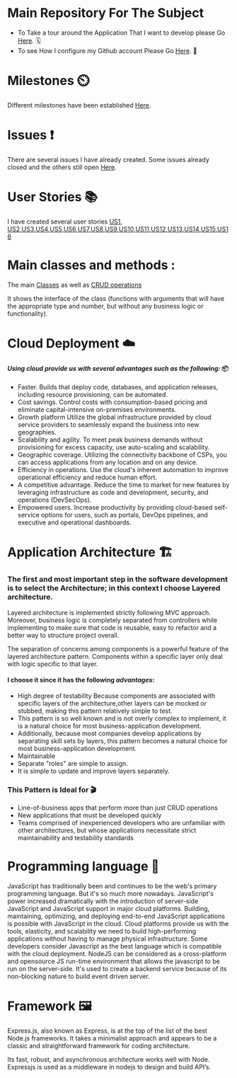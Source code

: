 

# Main Repository For The Subject
- To Take a tour around the Application That I want to develop please Go [Here](https://github.com/khawla-k-banydomi/ActivityScheduler/blob/main/doc/Description.md). 🗓️
- To see How I configure my Github account Please Go [Here](https://github.com/khawla-k-banydomi/ActivityScheduler/blob/main/doc/Configuration.md). 🔧

# Milestones ⏲️
Different milestones have been established [Here](https://github.com/khawla-k-banydomi/ActivityScheduler/milestones).
# Issues ❗
There are several issues I have already created.
Some issues already closed and the others still open [Here](https://github.com/khawla-k-banydomi/ActivityScheduler/issues).
# User Stories 📚
I have created several user stories 
[US1](https://github.com/khawla-k-banydomi/ActivityScheduler/issues/4), [US2](https://github.com/khawla-k-banydomi/ActivityScheduler/issues/5),[US3](https://github.com/khawla-k-banydomi/ActivityScheduler/issues/6),[US4](https://github.com/khawla-k-banydomi/ActivityScheduler/issues/7),[US5](https://github.com/khawla-k-banydomi/ActivityScheduler/issues/8),[US6](https://github.com/khawla-k-banydomi/ActivityScheduler/issues/9),[US7](https://github.com/khawla-k-banydomi/ActivityScheduler/issues/10),[US8](https://github.com/khawla-k-banydomi/ActivityScheduler/issues/11),[US9](https://github.com/khawla-k-banydomi/ActivityScheduler/issues/12),[US10](https://github.com/khawla-k-banydomi/ActivityScheduler/issues/13),[US11](https://github.com/khawla-k-banydomi/ActivityScheduler/issues/14),[US12](https://github.com/khawla-k-banydomi/ActivityScheduler/issues/15),[US13](https://github.com/khawla-k-banydomi/ActivityScheduler/issues/16),[US14](https://github.com/khawla-k-banydomi/ActivityScheduler/issues/17),[US15](https://github.com/khawla-k-banydomi/ActivityScheduler/issues/18),[US16](https://github.com/khawla-k-banydomi/ActivityScheduler/issues/19) 

# Main classes and methods :
The main [Classes](https://github.com/khawla-k-banydomi/ActivityScheduler/tree/main/src/models) as well as [CRUD operations](https://github.com/khawla-k-banydomi/ActivityScheduler/tree/main/src/Controllers)

It shows the interface of the class (functions with arguments that will have the appropriate type and number, but without any business logic or functionality).


# Cloud Deployment ☁️
#### *Using cloud provide us with several advantages such as the following:* 📦
- Faster. Builds that deploy code, databases, and application releases, including resource provisioning, can be automated.
- Cost savings. Control costs with consumption-based pricing and eliminate capital-intensive on-premises environments.
- Growth platform Utilize the global infrastructure provided by cloud service providers to seamlessly expand the business into new geographies.
- Scalability and agility. To meet peak business demands without provisioning for excess capacity, use auto-scaling and scalability.
- Geographic coverage. Utilizing the connectivity backbone of CSPs, you can access applications from any location and on any device.
- Efficiency in operations. Use the cloud's inherent automation to improve operational efficiency and reduce human effort.
- A competitive advantage. Reduce the time to market for new features by leveraging infrastructure as code and development, security, and operations (DevSecOps).
- Empowered users. Increase productivity by providing cloud-based self-service options for users, such as portals, DevOps pipelines, and executive and operational dashboards.
 
 
 
 # Application Architecture 🏗️
### The first and most important step in the software development is to select the Architecture; in this context I choose Layered architecture.

Layered architecture is implemented strictly following MVC approach. Moreover, business logic is 
completely separated from controllers while implementing to make sure that code is reusable, 
easy to refactor and a better way to structure project overall.

The separation of concerns among components is a powerful feature of the layered architecture pattern.
Components within a specific layer only deal with logic specific to that layer.


#### I choose it since it has the following *advantages*:
- High degree of testability Because components are associated with specific layers of the architecture,other layers can be mocked or stubbed, making this pattern relatively simple to test.
- This pattern is so well known and is not overly complex to implement, it is a natural choice for most business-application development.
- Additionally, because most companies develop applications by separating skill sets by layers, this pattern becomes a natural choice for most business-application development.
- Maintainable
- Separate "roles" are simple to assign.
- It is simple to update and improve layers separately.

### This Pattern is Ideal for    🎬

- Line-of-business apps that perform more than just CRUD operations
- New applications that must be developed quickly
- Teams comprised of inexperienced developers who are unfamiliar with other architectures, but whose applications necessitate strict maintainability and testability standards

 
 
 

# Programming language 📜
JavaScript has traditionally been and continues to be the web's primary programming language. But it's so much more nowadays. JavaScript's power increased dramatically with the introduction of server-side JavaScript and JavaScript support in major cloud platforms. Building, maintaining, optimizing, and deploying end-to-end JavaScript applications is possible with JavaScript in the cloud.
Cloud platforms provide us with the tools, elasticity, and scalability we need to build high-performing applications without having to manage physical infrastructure. 
Some developers consider Javascript as the best language which is compatible with the cloud deployment.
NodeJS can be considered as a cross-platform and opensource JS run-time environment that allows the javascript to be run on the server-side.
It's used to create a backend service because of its non-blocking nature to build event driven server.



# Framework 🖼️
Express.js, also known as Express, is at the top of the list of the best Node.js frameworks. It takes a minimalist approach and appears to be a classic and straightforward framework for coding architecture.

Its fast, robust, and asynchronous architecture works well with Node. Expressjs is used as a middleware in nodejs to design and build API’s.
